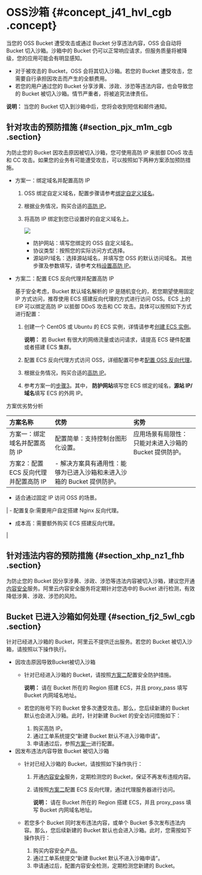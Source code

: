 # OSS沙箱 {#concept_j41_hvl_cgb .concept}

当您的 OSS Bucket 遭受攻击或通过 Bucket 分享违法内容，OSS 会自动将 Bucket 切入沙箱。沙箱中的 Bucket 仍可以正常响应请求，但服务质量将被降级，您的应用可能会有明显感知。

-   对于被攻击的 Bucket，OSS 会将其切入沙箱。若您的 Bucket 遭受攻击，您需要自行承担因攻击而产生的全额费用。
-   若您的用户通过您的 Bucket 分享涉黄、涉政、涉恐等违法内容，也会导致您的 Bucket 被切入沙箱。情节严重者，将被追究法律责任。

**说明：** 当您的 Bucket 切入到沙箱中后，您将会收到短信和邮件通知。

## 针对攻击的预防措施 {#section_pjx_m1m_cgb .section}

为防止您的 Bucket 因攻击原因被切入沙箱，您可使用高防 IP 来抵御 DDoS 攻击和 CC 攻击。如果您的业务有可能遭受攻击，可以按照如下两种方案添加预防措施。

-   方案一：绑定域名并配置高防 IP
    1.  OSS 绑定自定义域名，配置步骤请参考[绑定自定义域名](../../../../intl.zh-CN/控制台用户指南/管理存储空间/管理域名/绑定自定义域名.md#)。
    2.  根据业务情况，购买合适的[高防 IP](https://common-buy-intl.alibabacloud.com/?spm=a2c6e.8050873.0.0.FzcZOW&commodityCode=ddosDip_intl#/buy)。
    3.  将高防 IP 绑定到您已设置好的自定义域名上。

        ![](http://static-aliyun-doc.oss-cn-hangzhou.aliyuncs.com/assets/img/79825/155624892534179_zh-CN.png)

        -   防护网站：填写您绑定的 OSS 自定义域名。
        -   协议类型：按照您的实际访问方式选择。
        -   源站IP/域名：选择源站域名，并填写您 OSS 的默认访问域名。
        其他步骤及参数填写，请参考文档[设置高防 IP](https://www.alibabacloud.com/help/doc-detail/63559.htm)。

-   方案二：配置 ECS 反向代理并配置高防 IP

    基于安全考虑，Bucket 默认域名解析的 IP 是随机变化的，若您期望使用固定 IP 方式访问，推荐使用 ECS 搭建反向代理的方式进行访问 OSS。ECS 上的 EIP 可以绑定高防 IP 以抵御 DDoS 攻击和 CC 攻击。具体可以按照如下方式进行配置：

    1.  创建一个 CentOS 或 Ubuntu 的 ECS 实例，详情请参考[创建 ECS 实例](../../../../intl.zh-CN/实例/创建实例/使用向导创建实例.md#)。

        **说明：** 若 Bucket 有很大的网络流量或访问请求，请提高 ECS 硬件配置或者搭建 ECS 集群。

    2.  配置 ECS 反向代理方式访问 OSS，详细配置可参考[配置 OSS 反向代理](https://www.alibabacloud.com/help/faq-detail/39544.htm)。
    3.  根据业务情况，购买合适的[高防 IP](https://common-buy-intl.alibabacloud.com/?spm=a2c6e.8050873.0.0.FzcZOW&commodityCode=ddosDip_intl#/buy)。
    4.  参考方案一的[步骤3](#)。其中， **防护网站**填写您 ECS 绑定的域名，**源站 IP/域名**填写 ECS 的外网 IP。

方案优劣势分析

|方案名称|优势|劣势|
|:---|:-|:-|
|方案一：绑定域名并配置高防 IP|配置简单：支持控制台图形化设置。|应用场景有局限性：只能对未进入沙箱的 Bucket 提供防护。|
|方案2：配置 ECS 反向代理并配置高防 IP| -   解决方案具有通用性：能够为已进入沙箱和未进入沙箱的 Bucket 提供防护。
-   适合通过固定 IP 访问 OSS 的场景。

 | -   配置复杂:需要用户自定搭建 Nginx 反向代理。
-   成本高：需要额外购买 ECS 搭建反向代理。

 |

## 针对违法内容的预防措施 {#section_xhp_nz1_fhb .section}

为防止您的 Bucket 因分享涉黄、涉政、涉恐等违法内容被切入沙箱，建议您开通[内容安全](https://common-buy-intl.aliyun.com/?spm=a2796.11216674.994222.1.684e76506vP942&commodityCode=cdi_intl#/open)服务。阿里云内容安全服务将定期针对您选中的 Bucket 进行检测，有效降低涉黄、涉政、涉恐的风险。

## Bucket 已进入沙箱如何处理 {#section_fj2_5wl_cgb .section}

针对已经进入沙箱的 Bucket，阿里云不提供迁出服务。若您的 Bucket 被切入沙箱，请按照以下操作执行。

-   因攻击原因导致Bucket被切入沙箱
    -   针对已经进入沙箱的 Bucket，请按照[方案二](#)配置安全防护措施。

        **说明：** 请在 Bucket 所在的 Region 搭建 ECS，并且 proxy\_pass 填写 Bucket 内网域名地址。

    -   若您的账号下的 Bucket 曾多次遭受攻击。那么，您后续新建的 Bucket 默认也会进入沙箱。此时，针对新建 Bucket 的安全访问措施如下：
        1.  购买高防 IP。
        2.  通过工单系统提交“新建 Bucket 默认不进入沙箱申请”。
        3.  申请通过后，参照[方案一](#)进行配置。
-   因发布违法内容导致 Bucket 被切入沙箱
    -   针对已经入沙箱的 Bucket，请按照如下操作执行：
        1.  开通[内容安全](https://common-buy-intl.aliyun.com/?spm=a2796.11216674.994222.1.684e7650RNHNGW&commodityCode=cdi_intl&accounttraceid=88f905ca-7714-4dd6-b3e7-99b552094dbe#/open)服务，定期检测您的 Bucket，保证不再发布违规内容。
        2.  请按照[方案二](#)配置 ECS 反向代理，通过代理服务器进行访问。

            **说明：** 请在 Bucket 所在的 Region 搭建 ECS，并且 proxy\_pass 填写 Bucket 内网域名地址。

    -   若您多个 Bucket 同时发布违法内容，或单个 Bucket 多次发布违法内容。那么，您后续新建的 Bucket 默认也会进入沙箱。此时，您需按如下操作执行：
        1.  购买内容安全产品。
        2.  通过工单系统提交“新建 Bucket 默认不进入沙箱申请”。
        3.  申请通过后，配置内容安全检测，定期检测您新建的 Bucket。

